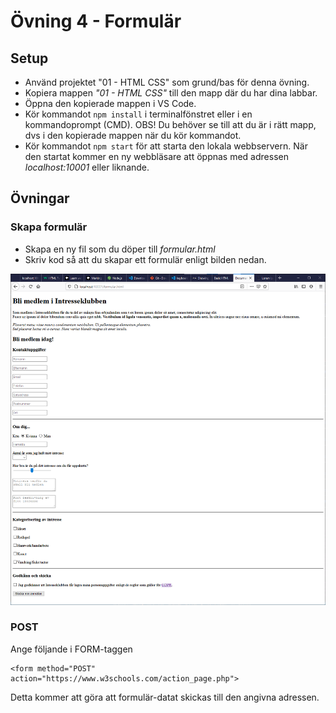 # Övning 4 - Formulär

## Setup

* Använd projektet "01 - HTML CSS" som grund/bas för denna övning.
* Kopiera mappen _"01 - HTML CSS"_ till den mapp där du har dina labbar.
* Öppna den kopierade mappen i VS Code.
* Kör kommandot `npm install` i terminalfönstret eller i en kommandoprompt (CMD). OBS! Du behöver se till att du är i rätt mapp, dvs i den kopierade mappen när du kör kommandot.
* Kör kommandot `npm start` för att starta den lokala webbservern. När den startat kommer en ny webbläsare att öppnas med adressen _localhost:10001_ eller liknande.

## Övningar

### Skapa formulär

* Skapa en ny fil som du döper till *formular.html*
* Skriv kod så att du skapar ett formulär enligt bilden nedan.

![](images/400.png)

### POST

Ange följande i FORM-taggen

    <form method="POST" action="https://www.w3schools.com/action_page.php">

Detta kommer att göra att formulär-datat skickas till den angivna adressen.


